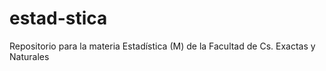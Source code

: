 # estad-stica
Repositorio para la materia Estadística (M) de la Facultad de Cs. Exactas y Naturales
